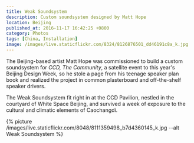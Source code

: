 ```yaml
---
title: Weak Soundsystem
description: Custom soundsystem designed by Matt Hope
location: Beijing
published_at: 2016-11-17 16:42:25 +0800
category: Photos
tags: [China, Installation]
image: /images/live.staticflickr.com/8324/8126876501_dd46191c8a_k.jpg
---
```


The Beijing-based artist Matt Hope was commissioned to build a custom
soundsystem for *CCD, The Community*, a satellite event to this year's Beijing
Design Week, so he stole a page from his teenage speaker plan book and realized
the project in common plasterboard and off-the-shelf speaker drivers.

The Weak Soundsystem fit right in at the CCD Pavilion, nestled in the courtyard
of White Space Beijing, and survived a week of exposure to the cultural and
climatic elements of Caochangdi.

{% picture /images/live.staticflickr.com/8048/8111359498_b7d4360145_k.jpg --alt Weak Soundsystem %}
